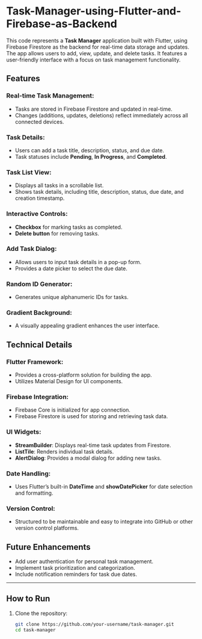 # Task-Manager-using-Flutter-and-Firebase-as-Backend


This code represents a **Task Manager** application built with Flutter, using Firebase Firestore as the backend for real-time data storage and updates. The app allows users to add, view, update, and delete tasks. It features a user-friendly interface with a focus on task management functionality.

## Features

### Real-time Task Management:
- Tasks are stored in Firebase Firestore and updated in real-time.
- Changes (additions, updates, deletions) reflect immediately across all connected devices.

### Task Details:
- Users can add a task title, description, status, and due date.
- Task statuses include **Pending**, **In Progress**, and **Completed**.

### Task List View:
- Displays all tasks in a scrollable list.
- Shows task details, including title, description, status, due date, and creation timestamp.

### Interactive Controls:
- **Checkbox** for marking tasks as completed.
- **Delete button** for removing tasks.

### Add Task Dialog:
- Allows users to input task details in a pop-up form.
- Provides a date picker to select the due date.

### Random ID Generator:
- Generates unique alphanumeric IDs for tasks.

### Gradient Background:
- A visually appealing gradient enhances the user interface.

## Technical Details

### Flutter Framework:
- Provides a cross-platform solution for building the app.
- Utilizes Material Design for UI components.

### Firebase Integration:
- Firebase Core is initialized for app connection.
- Firebase Firestore is used for storing and retrieving task data.

### UI Widgets:
- **StreamBuilder**: Displays real-time task updates from Firestore.
- **ListTile**: Renders individual task details.
- **AlertDialog**: Provides a modal dialog for adding new tasks.

### Date Handling:
- Uses Flutter’s built-in **DateTime** and **showDatePicker** for date selection and formatting.

### Version Control:
- Structured to be maintainable and easy to integrate into GitHub or other version control platforms.

## Future Enhancements
- Add user authentication for personal task management.
- Implement task prioritization and categorization.
- Include notification reminders for task due dates.

---

## How to Run

1. Clone the repository:  
   ```bash
   git clone https://github.com/your-username/task-manager.git
   cd task-manager
